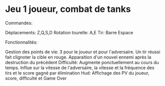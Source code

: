 # Jeu 1 joueur, combat de tanks

Commandes:

Déplacements: Z,Q,S,D
Rotation tourelle: A,E
Tir: Barre Espace

Fonctionnalités:

Gestion des points de vie: 3 pour le joueur et pour l'adversaire. Un tir réussi fait clignoter la cible en rouge.
Apparaition d'un nouvel ennemi après la destruction du précédent
Difficulté: Augmente ponctuellement au cours du temps. Influe sur la vitesse de l'adversaire, la vitesse et la fréquence des tirs et le score gagné par élimination
Hud: Affichage des PV du joueur, score, difficulté et Game Over
